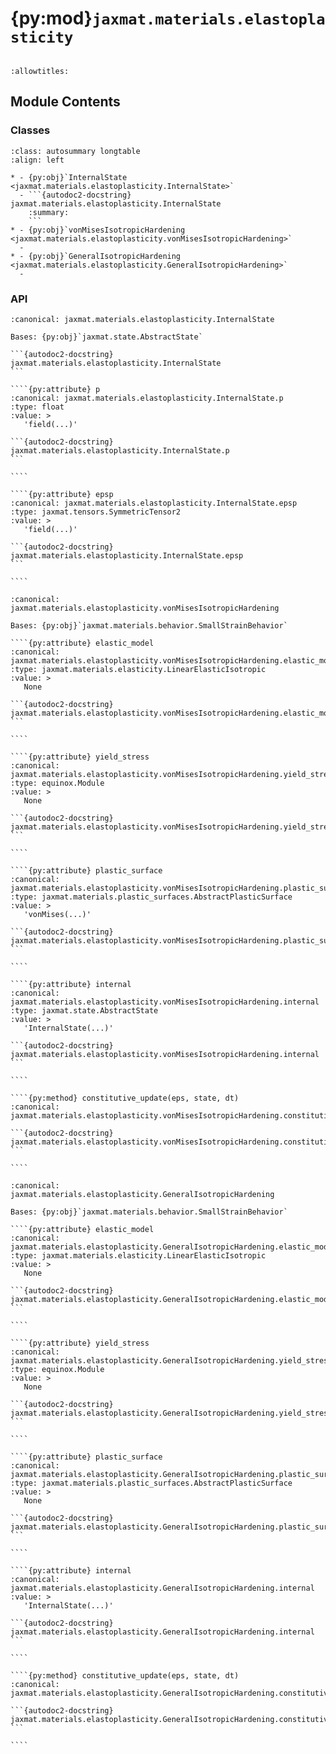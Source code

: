 # {py:mod}`jaxmat.materials.elastoplasticity`

```{py:module} jaxmat.materials.elastoplasticity
```

```{autodoc2-docstring} jaxmat.materials.elastoplasticity
:allowtitles:
```

## Module Contents

### Classes

````{list-table}
:class: autosummary longtable
:align: left

* - {py:obj}`InternalState <jaxmat.materials.elastoplasticity.InternalState>`
  - ```{autodoc2-docstring} jaxmat.materials.elastoplasticity.InternalState
    :summary:
    ```
* - {py:obj}`vonMisesIsotropicHardening <jaxmat.materials.elastoplasticity.vonMisesIsotropicHardening>`
  -
* - {py:obj}`GeneralIsotropicHardening <jaxmat.materials.elastoplasticity.GeneralIsotropicHardening>`
  -
````

### API

`````{py:class} InternalState
:canonical: jaxmat.materials.elastoplasticity.InternalState

Bases: {py:obj}`jaxmat.state.AbstractState`

```{autodoc2-docstring} jaxmat.materials.elastoplasticity.InternalState
```

````{py:attribute} p
:canonical: jaxmat.materials.elastoplasticity.InternalState.p
:type: float
:value: >
   'field(...)'

```{autodoc2-docstring} jaxmat.materials.elastoplasticity.InternalState.p
```

````

````{py:attribute} epsp
:canonical: jaxmat.materials.elastoplasticity.InternalState.epsp
:type: jaxmat.tensors.SymmetricTensor2
:value: >
   'field(...)'

```{autodoc2-docstring} jaxmat.materials.elastoplasticity.InternalState.epsp
```

````

`````

`````{py:class} vonMisesIsotropicHardening
:canonical: jaxmat.materials.elastoplasticity.vonMisesIsotropicHardening

Bases: {py:obj}`jaxmat.materials.behavior.SmallStrainBehavior`

````{py:attribute} elastic_model
:canonical: jaxmat.materials.elastoplasticity.vonMisesIsotropicHardening.elastic_model
:type: jaxmat.materials.elasticity.LinearElasticIsotropic
:value: >
   None

```{autodoc2-docstring} jaxmat.materials.elastoplasticity.vonMisesIsotropicHardening.elastic_model
```

````

````{py:attribute} yield_stress
:canonical: jaxmat.materials.elastoplasticity.vonMisesIsotropicHardening.yield_stress
:type: equinox.Module
:value: >
   None

```{autodoc2-docstring} jaxmat.materials.elastoplasticity.vonMisesIsotropicHardening.yield_stress
```

````

````{py:attribute} plastic_surface
:canonical: jaxmat.materials.elastoplasticity.vonMisesIsotropicHardening.plastic_surface
:type: jaxmat.materials.plastic_surfaces.AbstractPlasticSurface
:value: >
   'vonMises(...)'

```{autodoc2-docstring} jaxmat.materials.elastoplasticity.vonMisesIsotropicHardening.plastic_surface
```

````

````{py:attribute} internal
:canonical: jaxmat.materials.elastoplasticity.vonMisesIsotropicHardening.internal
:type: jaxmat.state.AbstractState
:value: >
   'InternalState(...)'

```{autodoc2-docstring} jaxmat.materials.elastoplasticity.vonMisesIsotropicHardening.internal
```

````

````{py:method} constitutive_update(eps, state, dt)
:canonical: jaxmat.materials.elastoplasticity.vonMisesIsotropicHardening.constitutive_update

```{autodoc2-docstring} jaxmat.materials.elastoplasticity.vonMisesIsotropicHardening.constitutive_update
```

````

`````

`````{py:class} GeneralIsotropicHardening
:canonical: jaxmat.materials.elastoplasticity.GeneralIsotropicHardening

Bases: {py:obj}`jaxmat.materials.behavior.SmallStrainBehavior`

````{py:attribute} elastic_model
:canonical: jaxmat.materials.elastoplasticity.GeneralIsotropicHardening.elastic_model
:type: jaxmat.materials.elasticity.LinearElasticIsotropic
:value: >
   None

```{autodoc2-docstring} jaxmat.materials.elastoplasticity.GeneralIsotropicHardening.elastic_model
```

````

````{py:attribute} yield_stress
:canonical: jaxmat.materials.elastoplasticity.GeneralIsotropicHardening.yield_stress
:type: equinox.Module
:value: >
   None

```{autodoc2-docstring} jaxmat.materials.elastoplasticity.GeneralIsotropicHardening.yield_stress
```

````

````{py:attribute} plastic_surface
:canonical: jaxmat.materials.elastoplasticity.GeneralIsotropicHardening.plastic_surface
:type: jaxmat.materials.plastic_surfaces.AbstractPlasticSurface
:value: >
   None

```{autodoc2-docstring} jaxmat.materials.elastoplasticity.GeneralIsotropicHardening.plastic_surface
```

````

````{py:attribute} internal
:canonical: jaxmat.materials.elastoplasticity.GeneralIsotropicHardening.internal
:value: >
   'InternalState(...)'

```{autodoc2-docstring} jaxmat.materials.elastoplasticity.GeneralIsotropicHardening.internal
```

````

````{py:method} constitutive_update(eps, state, dt)
:canonical: jaxmat.materials.elastoplasticity.GeneralIsotropicHardening.constitutive_update

```{autodoc2-docstring} jaxmat.materials.elastoplasticity.GeneralIsotropicHardening.constitutive_update
```

````

`````
